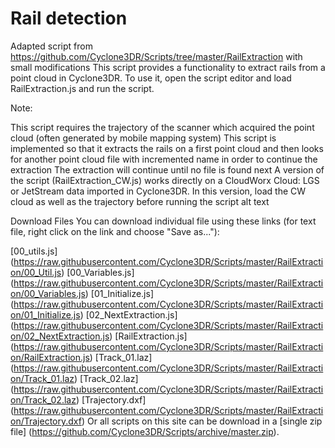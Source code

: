 # Rail detection

Adapted script from https://github.com/Cyclone3DR/Scripts/tree/master/RailExtraction with small modifications
This script provides a functionality to extract rails from a point cloud in Cyclone3DR. To use it, open the script editor and load RailExtraction.js and run the script.

Note:

This script requires the trajectory of the scanner which acquired the point cloud (often generated by mobile mapping system)
This script is implemented so that it extracts the rails on a first point cloud and then looks for another point cloud file with incremented name in order to continue the extraction
The extraction will continue until no file is found next
A version of the script (RailExtraction_CW.js) works directly on a CloudWorx Cloud: LGS or JetStream data imported in Cyclone3DR. In this version, load the CW cloud as well as the trajectory before running the script
alt text

Download Files
You can download individual file using these links (for text file, right click on the link and choose "Save as..."):

[00_utils.js] (https://raw.githubusercontent.com/Cyclone3DR/Scripts/master/RailExtraction/00_Util.js)
[00_Variables.js] (https://raw.githubusercontent.com/Cyclone3DR/Scripts/master/RailExtraction/00_Variables.js)
[01_Initialize.js] (https://raw.githubusercontent.com/Cyclone3DR/Scripts/master/RailExtraction/01_Initialize.js)
[02_NextExtraction.js] (https://raw.githubusercontent.com/Cyclone3DR/Scripts/master/RailExtraction/02_NextExtraction.js)
[RailExtraction.js] (https://raw.githubusercontent.com/Cyclone3DR/Scripts/master/RailExtraction/RailExtraction.js)
[Track_01.laz] (https://raw.githubusercontent.com/Cyclone3DR/Scripts/master/RailExtraction/Track_01.laz)
[Track_02.laz] (https://raw.githubusercontent.com/Cyclone3DR/Scripts/master/RailExtraction/Track_02.laz)
[Trajectory.dxf] (https://raw.githubusercontent.com/Cyclone3DR/Scripts/master/RailExtraction/Trajectory.dxf)
Or all scripts on this site can be download in a [single zip file] (https://github.com/Cyclone3DR/Scripts/archive/master.zip).
